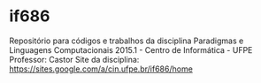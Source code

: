 # if686
Repositório para códigos e trabalhos da disciplina Paradigmas e Linguagens Computacionais 2015.1 - Centro de Informática - UFPE
Professor: Castor
Site da disciplina: https://sites.google.com/a/cin.ufpe.br/if686/home
